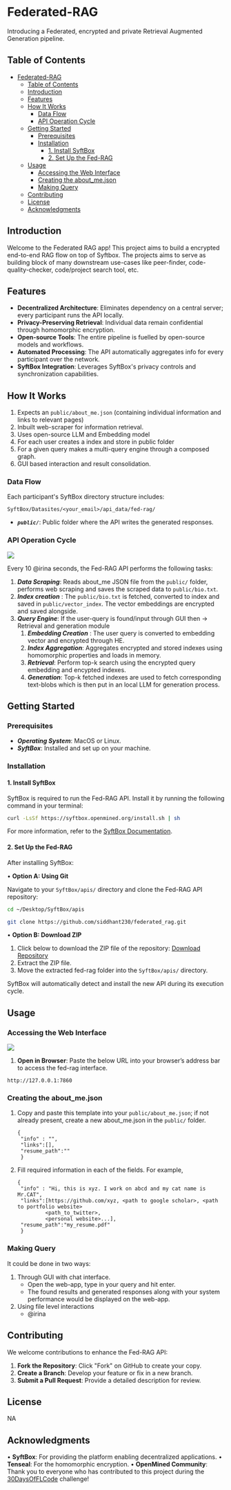 # Federated-RAG

Introducing a Federated, encrypted and private Retrieval Augmented Generation pipeline.

## Table of Contents

- [Federated-RAG](#federated-rag)
  - [Table of Contents](#table-of-contents)
  - [Introduction](#introduction)
  - [Features](#features)
  - [How It Works](#how-it-works)
    - [Data Flow](#data-flow)
    - [API Operation Cycle](#api-operation-cycle)
  - [Getting Started](#getting-started)
    - [Prerequisites](#prerequisites)
    - [Installation](#installation)
      - [1. Install SyftBox](#1-install-syftbox)
      - [2. Set Up the Fed-RAG](#2-set-up-the-fed-rag)
  - [Usage](#usage)
    - [Accessing the Web Interface](#accessing-the-web-interface)
    - [Creating the about\_me.json](#creating-the-about_mejson)
    - [Making Query](#making-query)
  - [Contributing](#contributing)
  - [License](#license)
  - [Acknowledgments](#acknowledgments)

## Introduction

Welcome to the Federated RAG app! This project aims to build a encrypted end-to-end RAG flow on top of Syftbox. The projects aims to serve as building block of many downstream use-cases like peer-finder, code-quality-checker, code/project search tool, etc.

## Features

- **Decentralized Architecture**: Eliminates dependency on a central server; every participant runs the API locally.
- **Privacy-Preserving Retrieval**: Individual data remain confidential through homomorphic encryption.
- **Open-source Tools**: The entire pipeline is fuelled by open-source models and workflows.
- **Automated Processing**: The API automatically aggregates info for every participant over the network.
- **SyftBox Integration**: Leverages SyftBox's privacy controls and synchronization capabilities.

## How It Works

1. Expects an  `public/about_me.json` (containing individual information and links to relevant pages)
2. Inbuilt web-scraper for information retrieval.
3. Uses open-source LLM and Embedding model
4. For each user creates a index and store in public folder
5. For a given query makes a multi-query engine through a composed graph.
6. GUI based interaction and result consolidation.

### Data Flow

Each participant's SyftBox directory structure includes:

`SyftBox/Datasites/<your_email>/api_data/fed-rag/`

- _**`public/`**_: Public folder where the API writes the generated responses.

### API Operation Cycle

<img src="imgs/flow.png">

Every 10 @irina seconds, the Fed-RAG API performs the following tasks:

1. _**Data Scraping**_: Reads about_me JSON file from the `public/` folder, performs web scraping and saves the scraped data to `public/bio.txt`.
2. _**Index creation**_ : The `public/bio.txt` is fetched, converted to index and saved in `public/vector_index`. The vector embeddings are encrypted and saved alongside.
3. _**Query Engine**_: If the user-query is found/input through GUI then -> Retrieval and generation module
   1. _**Embedding Creation**_ : The user query is converted to embedding vector and encrypted through HE.
   2. _**Index Aggregation**_: Aggregates encrypted and stored indexes using homomorphic properties and loads in memory.
   3. _**Retrieval**_: Perform top-k search using the encrypted query embedding and encypted indexes.
   4. _**Generation**_: Top-k fetched indexes are used to fetch corresponding text-blobs which is then put in an local LLM for generation process.

## Getting Started

### Prerequisites

- _**Operating System**_: MacOS or Linux.
- _**SyftBox**_: Installed and set up on your machine.

### Installation

#### 1. Install SyftBox

SyftBox is required to run the Fed-RAG API. Install it by running the following command in your terminal:

```bash
curl -LsSf https://syftbox.openmined.org/install.sh | sh
```

For more information, refer to the [SyftBox Documentation](https://syftbox-documentation.openmined.org/).

#### 2. Set Up the Fed-RAG

After installing SyftBox:

• **Option A: Using Git**

Navigate to your `SyftBox/apis/` directory and clone the Fed-RAG API repository:

```bash
cd ~/Desktop/SyftBox/apis

git clone https://github.com/siddhant230/federated_rag.git
```

• **Option B: Download ZIP**

1. Click below to download the ZIP file of the repository: [Download Repository](https://github.com/siddhant230/federated_rag/archive/refs/heads/main.zip)
2. Extract the ZIP file.
3. Move the extracted fed-rag folder into the `SyftBox/apis/` directory.

SyftBox will automatically detect and install the new API during its execution cycle.

## Usage

### Accessing the Web Interface

<img src="imgs/ui_ss.png">

1. **Open in Browser**: Paste the below URL into your browser’s address bar to access the fed-rag interface.
```
http://127.0.0.1:7860
```

### Creating the about_me.json

1. Copy and paste this template into your `public/about_me.json`; if not already present, create a new about_me.json in the `public/` folder.
   ```
   {
    "info" : "",
    "links":[],
    "resume_path":""
    }
    ```
2. Fill required information in each of the fields. For example,
   ```
   {
    "info" : "Hi, this is xyz. I work on abcd and my cat name is Mr.CAT",
    "links":[https://github.com/xyz, <path to google scholar>, <path to portfolio website>
            <path_to_twitter>,
            <personal website>...],
    "resume_path":"my_resume.pdf"
    }
    ```

### Making Query

It could be done in two ways:
   1. Through GUI with chat interface.
      - Open the web-app, type in your query and hit enter.
      - The found results and generated responses along with your system performance would be displayed on the web-app.
   2. Using file level interactions
      - @irina


## Contributing

We welcome contributions to enhance the Fed-RAG API:

1. **Fork the Repository**: Click "Fork" on GitHub to create your copy.
2. **Create a Branch**: Develop your feature or fix in a new branch.
3. **Submit a Pull Request**: Provide a detailed description for review.

## License

NA

## Acknowledgments

• **SyftBox**: For providing the platform enabling decentralized applications.
• **Tenseal**: For the homomorphic encryption.
• **OpenMined Community**: Thank you to everyone who has contributed to this project during the [30DaysOfFLCode](https://30daysofflcode.com/) challenge!
